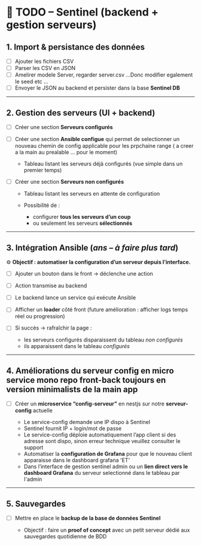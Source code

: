 # 📌 TODO – Sentinel (backend + gestion serveurs)

## 1. Import & persistance des données

* [ ] Ajouter les fichiers CSV
* [ ] Parser les CSV en JSON
* [ ] Amelirer modele Server, regarder server.csv ...Donc modifier egalement le seed etc ...
* [ ] Envoyer le JSON au backend et persister dans la base **Sentinel DB**

---

## 2. Gestion des serveurs (UI + backend)

* [ ] Créer une section **Serveurs configurés**
* [ ] Créer une section **Ansible configue** qui permet de selectionner un nouveau chemin de config applicable pour les prpchaine range ( a creer a la main au prealable ... pour le moment)

    * Tableau listant les serveurs déjà configurés (vue simple dans un premier temps)
* [ ] Créer une section **Serveurs non configurés**

    * Tableau listant les serveurs en attente de configuration
    * Possibilité de :

        * configurer **tous les serveurs d’un coup**
        * ou seulement les serveurs **sélectionnés**

---

## 3. Intégration Ansible (*ans – à faire plus tard*)

⚙️ **Objectif : automatiser la configuration d’un serveur depuis l’interface.**

* [ ] Ajouter un bouton dans le front → déclenche une action
* [ ] Action transmise au backend
* [ ] Le backend lance un service qui exécute Ansible
* [ ] Afficher un **loader** côté front (future amélioration : afficher logs temps réel ou progression)
* [ ] Si succès → rafraîchir la page :

    * les serveurs configurés disparaissent du tableau *non configurés*
    * ils apparaissent dans le tableau *configurés*

---

## 4. Améliorations du serveur config en micro service mono repo front-back toujours en version minimalists de la main app

* [ ] Créer un **microservice “config-serveur”** en nestjs sur notre **serveur-config** actuelle 

    * Le service-config demande une IP dispo à Sentinel
    * Sentinel fournit IP + login/mot de passe
    * Le service-config déploie automatiquement l’app client si des adresse sont dispo, sinon erreur technique veuillez consulter le support
    * Automatiser la **configuration de Grafana** pour que le nouveau client apparaisse dans le dashboard grafana 'ET'
    * Dans l’interface de gestion sentinel admin ou un  **lien direct vers le dashboard Grafana** du serveur selectionné dans le tableau par l'admin 

---

## 5. Sauvegardes

* [ ] Mettre en place le **backup de la base de données Sentinel**

    * Objectif : faire un **proof of concept** avec un petit serveur dédié aux sauvegardes quotidienne de BDD

